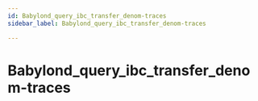 ```yaml
---
id: Babylond_query_ibc_transfer_denom-traces
sidebar_label: Babylond_query_ibc_transfer_denom-traces

---
```


# Babylond_query_ibc_transfer_denom-traces
